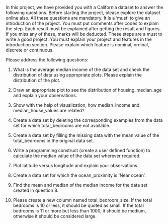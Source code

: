 In this project, we have provided you with a California dataset to answer the following questions. Before starting the project, please explore the dataset online also. All these questions are mandatory. It is a ‘must’ to give an introduction of the project. You must put comments after codes to explain the step. Each result must be explained after getting the result and figures. If you miss any of these, marks will be deducted. These steps are a must to write a good project. You must explain your project and features in the introduction section. Please explain which feature is nominal, ordinal, discrete or continuous.   



Please address the following questions:



1. What is the average median income of the data set and check the distribution of data using appropriate plots. Please explain the distribution of the plot.



2. Draw an appropriate plot to see the distribution of housing_median_age and explain your observations.



3. Show with the help of visualization, how median_income and median_house_values are related?



4. Create a data set by deleting the corresponding examples from the data set for which total_bedrooms are not available.



5. Create a data set by filling the missing data with the mean value of the total_bedrooms in the original data set.



6. Write a programming construct (create a user defined function) to calculate the median value of the data set wherever required.



7. Plot latitude versus longitude and explain your observations.



8. Create a data set for which the ocean_proximity is ‘Near ocean’.



9. Find the mean and median of the median income for the data set created in question 8.



10. Please create a new column named total_bedroom_size. If the total bedrooms is 10 or less, it should be quoted as small. If the total bedrooms is 11 or more but less than 1000, it should be medium, otherwise it should be considered large.

